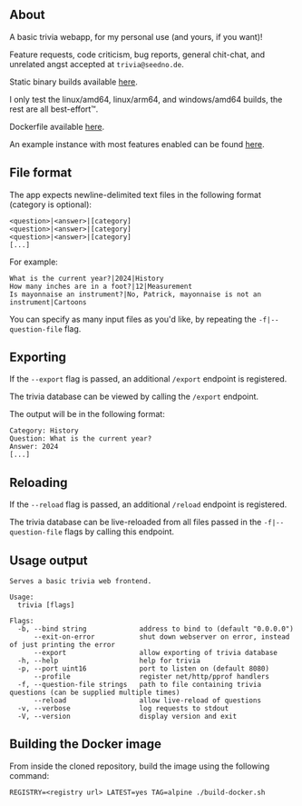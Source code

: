 ## About

A basic trivia webapp, for my personal use (and yours, if you want)!

Feature requests, code criticism, bug reports, general chit-chat, and unrelated angst accepted at `trivia@seedno.de`.

Static binary builds available [here](https://cdn.seedno.de/builds/trivia).

I only test the linux/amd64, linux/arm64, and windows/amd64 builds, the rest are all best-effort™.

Dockerfile available [here](https://raw.githubusercontent.com/Seednode/trivia/master/docker/Dockerfile).

An example instance with most features enabled can be found [here](https://trivia.seedno.de/).

## File format
The app expects newline-delimited text files in the following format (category is optional):
```
<question>|<answer>|[category]
<question>|<answer>|[category]
<question>|<answer>|[category]
[...]
```

For example:
```
What is the current year?|2024|History
How many inches are in a foot?|12|Measurement
Is mayonnaise an instrument?|No, Patrick, mayonnaise is not an instrument|Cartoons
```

You can specify as many input files as you'd like, by repeating the `-f|--question-file` flag.

## Exporting
If the `--export` flag is passed, an additional `/export` endpoint is registered.

The trivia database can be viewed by calling the `/export` endpoint.

The output will be in the following format:
```
Category: History
Question: What is the current year?
Answer: 2024
[...]
```

## Reloading
If the `--reload` flag is passed, an additional `/reload` endpoint is registered.

The trivia database can be live-reloaded from all files passed in the `-f|--question-file` flags by calling this endpoint.

## Usage output
```
Serves a basic trivia web frontend.

Usage:
  trivia [flags]

Flags:
  -b, --bind string             address to bind to (default "0.0.0.0")
      --exit-on-error           shut down webserver on error, instead of just printing the error
      --export                  allow exporting of trivia database
  -h, --help                    help for trivia
  -p, --port uint16             port to listen on (default 8080)
      --profile                 register net/http/pprof handlers
  -f, --question-file strings   path to file containing trivia questions (can be supplied multiple times)
      --reload                  allow live-reload of questions
  -v, --verbose                 log requests to stdout
  -V, --version                 display version and exit
```

## Building the Docker image
From inside the cloned repository, build the image using the following command:

`REGISTRY=<registry url> LATEST=yes TAG=alpine ./build-docker.sh`